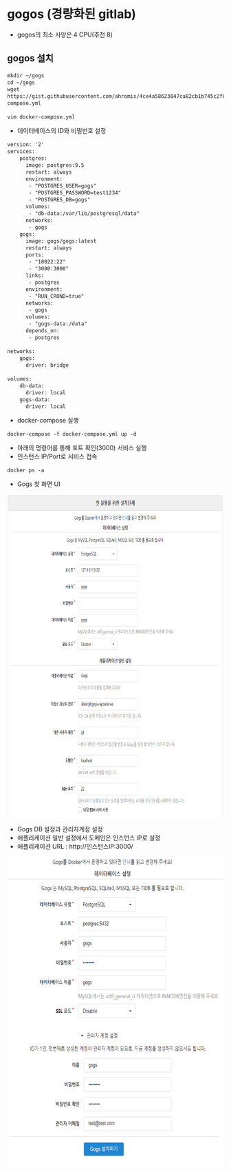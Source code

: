 # gogos (경량화된 gitlab)
- gogos의 최소 사양은 4 CPU(추천 8)

## gogos 설치 
```
mkdir ~/gogs
cd ~/gogs 
wget https://gist.githubusercontent.com/ahromis/4ce4a58623847ca82cb1b745c2f83c82/raw/31e8ced3d7e08c602a1c0ca8994c063994971c7f/docker-compose.yml

vim docker-compose.yml
```   


- 데이터베이스의 ID와 비밀번호 설정
```
version: '2'
services:
    postgres:
      image: postgres:9.5
      restart: always
      environment:
       - "POSTGRES_USER=gogs"
       - "POSTGRES_PASSWORD=test1234"
       - "POSTGRES_DB=gogs"
      volumes:
       - "db-data:/var/lib/postgresql/data"
      networks:
       - gogs
    gogs:
      image: gogs/gogs:latest
      restart: always
      ports:
       - "10022:22"
       - "3000:3000"
      links:
       - postgres
      environment:
       - "RUN_CROND=true"
      networks:
       - gogs
      volumes:
       - "gogs-data:/data"
      depends_on:
       - postgres

networks:
    gogs:
      driver: bridge

volumes:
    db-data:
      driver: local
    gogs-data:
      driver: local
```

- docker-compose 실행
```
docker-compose -f docker-compose.yml up -d
```

- 아래의 명령어를 통해 포트 확인(3000) 서비스 실행
- 인스턴스 IP/Port로 서비스 접속
```
docker ps -a
```

- Gogs 첫 화면 UI

<img src="https://github.com/Virusuki/Kubernetes/blob/main/k8s-develop/CI%20%26%20CD/files/img/gogos_UI.PNG" width="670px" height="750px" title="px(픽셀) 크기 설정" alt="Gogs UI"></img><br/>   


- Gogs DB 설정과 관리자계정 설정
- 애플리케이션 일반 설정에서 도메인은 인스턴스 IP로 설정 
- 애플리케이션 URL : http://인스턴스IP:3000/

<img src="https://github.com/Virusuki/Kubernetes/blob/main/k8s-develop/CI%20%26%20CD/files/img/gogos_env_setting.PNG" width="570px" height="720px" title="px(픽셀) 크기 설정" alt="Gogs setting"></img><br/>



